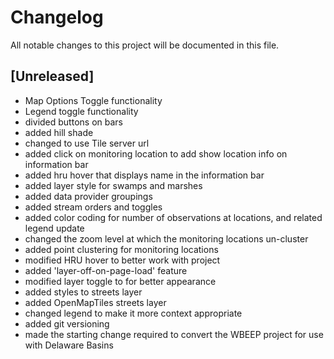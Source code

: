 # Changelog
All notable changes to this project will be documented in this file.

## [Unreleased]
- Map Options Toggle functionality
- Legend toggle functionality
- divided buttons on bars
- added hill shade
- changed to use Tile server url
- added click on monitoring location to add show location info on information bar
- added hru hover that displays name in the information bar
- added layer style for swamps and marshes 
- added data provider groupings
- added stream orders and toggles
- added color coding for number of observations at locations, and related legend update
- changed the zoom level at which the monitoring locations un-cluster
- added point clustering for monitoring locations
- modified HRU hover to better work with project
- added 'layer-off-on-page-load' feature
- modified layer toggle to for better appearance
- added styles to streets layer
- added OpenMapTiles streets layer
- changed legend to make it more context appropriate 
- added git versioning 
- made the starting change required to convert the WBEEP project for use with Delaware Basins


